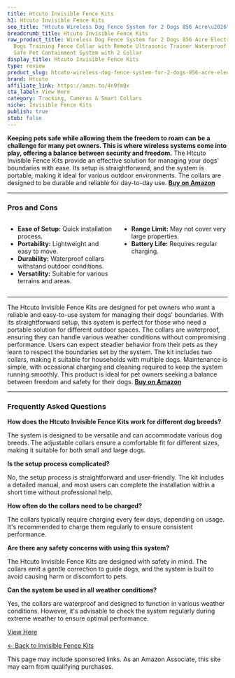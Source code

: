 ```yaml
---
title: Htcuto Invisible Fence Kits
h1: Htcuto Invisible Fence Kits
seo_title: "Htcuto Wireless Dog Fence System for 2 Dogs 856 Acre\u2026"
breadcrumb_title: Htcuto Invisible Fence Kits
raw_product_title: Wireless Dog Fence System for 2 Dogs 856 Acre Electric Fences for
  Dogs Training Fence Collar with Remote Ultrasonic Trainer Waterproof Portable Outdoor
  Safe Pet Containment System with 2 Collar
display_title: Htcuto Invisible Fence Kits
type: review
product_slug: htcuto-wireless-dog-fence-system-for-2-dogs-856-acre-electric-fences-fo-561e6fda
brand: Htcuto
affiliate_link: https://amzn.to/4n9fmQx
cta_label: View Here
category: Tracking, Cameras & Smart Collars
niche: Invisible Fence Kits
publish: true
stub: false
---
```


<div id="intro" class="full-width">
  <p><strong>Keeping pets safe while allowing them the freedom to roam can be a challenge for many pet owners. This is where wireless systems come into play, offering a balance between security and freedom.</strong> The Htcuto Invisible Fence Kits provide an effective solution for managing your dogs' boundaries with ease. Its setup is straightforward, and the system is portable, making it ideal for various outdoor environments. The collars are designed to be durable and reliable for day-to-day use. <a href="https://amzn.to/4n9fmQx" rel="nofollow sponsored noopener" target="_blank"><strong>Buy on Amazon</strong></a></p>
</div>

<hr />
<h3 id="pros-cons">Pros and Cons</h3>
<div class="pc-grid" style="display:grid;grid-template-columns:1fr 1fr;gap:16px;">
  <ul>
    <li><strong>Ease of Setup:</strong> Quick installation process.</li>
    <li><strong>Portability:</strong> Lightweight and easy to move.</li>
    <li><strong>Durability:</strong> Waterproof collars withstand outdoor conditions.</li>
    <li><strong>Versatility:</strong> Suitable for various terrains and areas.</li>
  </ul>
  <ul>
    <li><strong>Range Limit:</strong> May not cover very large properties.</li>
    <li><strong>Battery Life:</strong> Requires regular charging.</li>
  </ul>
</div>
<hr />

<div class="full-width">
  <p>The Htcuto Invisible Fence Kits are designed for pet owners who want a reliable and easy-to-use system for managing their dogs' boundaries. With its straightforward setup, this system is perfect for those who need a portable solution for different outdoor spaces. The collars are waterproof, ensuring they can handle various weather conditions without compromising performance. Users can expect steadier behavior from their pets as they learn to respect the boundaries set by the system. The kit includes two collars, making it suitable for households with multiple dogs. Maintenance is simple, with occasional charging and cleaning required to keep the system running smoothly. This product is ideal for pet owners seeking a balance between freedom and safety for their dogs. <a href="https://amzn.to/4n9fmQx" rel="nofollow sponsored noopener" target="_blank"><strong>Buy on Amazon</strong></a></p>
</div>

<hr />
<h3 id="faqs">Frequently Asked Questions</h3>

<p><strong>How does the Htcuto Invisible Fence Kits work for different dog breeds?</strong></p>
<p>The system is designed to be versatile and can accommodate various dog breeds. The adjustable collars ensure a comfortable fit for different sizes, making it suitable for both small and large dogs.</p>

<p><strong>Is the setup process complicated?</strong></p>
<p>No, the setup process is straightforward and user-friendly. The kit includes a detailed manual, and most users can complete the installation within a short time without professional help.</p>

<p><strong>How often do the collars need to be charged?</strong></p>
<p>The collars typically require charging every few days, depending on usage. It's recommended to charge them regularly to ensure consistent performance.</p>

<p><strong>Are there any safety concerns with using this system?</strong></p>
<p>The Htcuto Invisible Fence Kits are designed with safety in mind. The collars emit a gentle correction to guide dogs, and the system is built to avoid causing harm or discomfort to pets.</p>

<p><strong>Can the system be used in all weather conditions?</strong></p>
<p>Yes, the collars are waterproof and designed to function in various weather conditions. However, it's advisable to check the system regularly during extreme weather to ensure optimal performance.</p>
<p><a class="btn" href="https://amzn.to/4n9fmQx" target="_blank" rel="nofollow sponsored noopener">View Here</a></p>
<p><a href="/roundups/tracking-cameras-smart-collars/invisible-fence-kits/">← Back to Invisible Fence Kits</a></p>
<aside class="disclosure">This page may include sponsored links. As an Amazon Associate, this site may earn from qualifying purchases.</aside>
